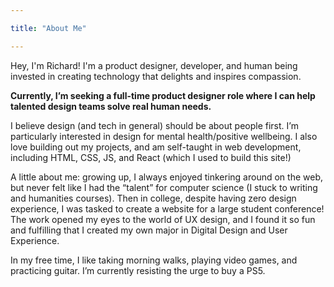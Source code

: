```yaml
---

title: "About Me"

---
```


Hey, I'm Richard! I'm a product designer, developer, and human being invested in creating technology that delights and inspires compassion. 

**Currently, I’m seeking a full-time product designer role where I can help talented design teams solve real human needs.**

I believe design (and tech in general) should be about people first. I’m particularly interested in design for mental health/positive wellbeing. I also love building out my projects, and am self-taught in web development, including HTML, CSS, JS, and React (which I used to build this site!)

A little about me: growing up, I always enjoyed tinkering around on the web, but never felt like I had the “talent” for computer science (I stuck to writing and humanities courses). Then in college, despite having zero design experience, I was tasked to create a website for a large student conference! The work opened my eyes to the world of UX design, and I found it so fun and fulfilling that I created my own major in Digital Design and User Experience.

In my free time, I like taking morning walks, playing video games, and practicing guitar. I’m currently resisting the urge to buy a PS5.